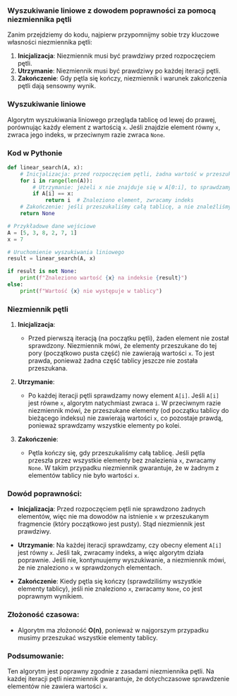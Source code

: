
### Wyszukiwanie liniowe z dowodem poprawności za pomocą niezmiennika pętli

Zanim przejdziemy do kodu, najpierw przypomnijmy sobie trzy kluczowe własności niezmiennika pętli:
1. **Inicjalizacja**: Niezmiennik musi być prawdziwy przed rozpoczęciem pętli.
2. **Utrzymanie**: Niezmiennik musi być prawdziwy po każdej iteracji pętli.
3. **Zakończenie**: Gdy pętla się kończy, niezmiennik i warunek zakończenia pętli dają sensowny wynik.

### Wyszukiwanie liniowe

Algorytm wyszukiwania liniowego przegląda tablicę od lewej do prawej, porównując każdy element z wartością `x`. Jeśli znajdzie element równy `x`, zwraca jego indeks, w przeciwnym razie zwraca `None`.

### Kod w Pythonie

```python
def linear_search(A, x):
    # Inicjalizacja: przed rozpoczęciem pętli, żadna wartość w przeszukanym zakresie (początkowo puste) nie jest równa x.
    for i in range(len(A)):
        # Utrzymanie: jeżeli x nie znajduje się w A[0:i], to sprawdzamy dalej.
        if A[i] == x:
            return i  # Znaleziono element, zwracamy indeks
    # Zakończenie: jeśli przeszukaliśmy całą tablicę, a nie znaleźliśmy x, zwracamy None.
    return None

# Przykładowe dane wejściowe
A = [5, 3, 8, 2, 7, 1]
x = 7

# Uruchomienie wyszukiwania liniowego
result = linear_search(A, x)

if result is not None:
    print(f"Znaleziono wartość {x} na indeksie {result}")
else:
    print(f"Wartość {x} nie występuje w tablicy")
```

### Niezmiennik pętli

1. **Inicjalizacja**:
   - Przed pierwszą iteracją (na początku pętli), żaden element nie został sprawdzony. Niezmiennik mówi, że elementy przeszukane do tej pory (początkowo pusta część) nie zawierają wartości `x`. To jest prawda, ponieważ żadna część tablicy jeszcze nie została przeszukana.

2. **Utrzymanie**:
   - Po każdej iteracji pętli sprawdzamy nowy element `A[i]`. Jeśli `A[i]` jest równe `x`, algorytm natychmiast zwraca `i`. W przeciwnym razie niezmiennik mówi, że przeszukane elementy (od początku tablicy do bieżącego indeksu) nie zawierają wartości `x`, co pozostaje prawdą, ponieważ sprawdzamy wszystkie elementy po kolei.

3. **Zakończenie**:
   - Pętla kończy się, gdy przeszukaliśmy całą tablicę. Jeśli pętla przeszła przez wszystkie elementy bez znalezienia `x`, zwracamy `None`. W takim przypadku niezmiennik gwarantuje, że w żadnym z elementów tablicy nie było wartości `x`.

### Dowód poprawności:

- **Inicjalizacja**: Przed rozpoczęciem pętli nie sprawdzono żadnych elementów, więc nie ma dowodów na istnienie `x` w przeszukanym fragmencie (który początkowo jest pusty). Stąd niezmiennik jest prawdziwy.
  
- **Utrzymanie**: Na każdej iteracji sprawdzamy, czy obecny element `A[i]` jest równy `x`. Jeśli tak, zwracamy indeks, a więc algorytm działa poprawnie. Jeśli nie, kontynuujemy wyszukiwanie, a niezmiennik mówi, że nie znaleziono `x` w sprawdzonych elementach.

- **Zakończenie**: Kiedy pętla się kończy (sprawdziliśmy wszystkie elementy tablicy), jeśli nie znaleziono `x`, zwracamy `None`, co jest poprawnym wynikiem.

### Złożoność czasowa:

- Algorytm ma złożoność **O(n)**, ponieważ w najgorszym przypadku musimy przeszukać wszystkie elementy tablicy.

### Podsumowanie:
Ten algorytm jest poprawny zgodnie z zasadami niezmiennika pętli. Na każdej iteracji pętli niezmiennik gwarantuje, że dotychczasowe sprawdzenie elementów nie zawiera wartości `x`.